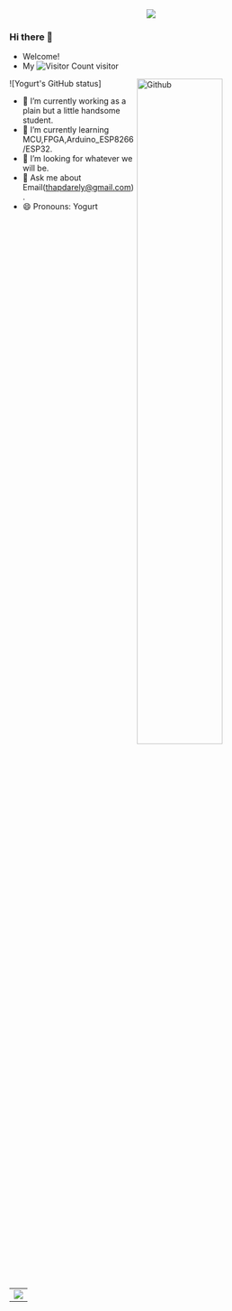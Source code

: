 <!-- 贪吃蛇代码贡献图 -->
<div align="center"><img src="https://cdn.jsdelivr.net/gh/sun0225SUN/sun0225SUN/contribution-snake/github-contribution-grid-snake.svg" /></div>

### Hi there 👋
- Welcome!
- My ![Visitor Count](https://profile-counter.glitch.me/Yogurt-994/count.svg) visitor

<!-- Any image aligned to the right. Beware the width -->
![Yogurt's GitHub status]<img width="55%" align="right" alt="Github" src="https://github-readme-stats.vercel.app/api?username=Yogurt-994&show_icons=true&theme=radical" />

- 🔭 I’m currently working as a plain but a little handsome student.
- 🌱 I’m currently learning MCU,FPGA,Arduino_ESP8266/ESP32.
- 🤔 I’m looking for whatever we will be.
- 💬 Ask me about Email(thapdarely@gmail.com).
- 😄 Pronouns: Yogurt


<!-- GitHub Activity Graph -->
<table align="center">
  <tr>
    <td colspan="2">
      <img src="https://activity-graph.herokuapp.com/graph?username=YOgurt-994&theme=xcode&bg_color=FF000000&hide_border=true" />
    </td>
  </tr>
</table>

<!--START_SECTION:waka-->
<!--END_SECTION:waka-->
